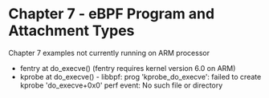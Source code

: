 # Chapter 7 - eBPF Program and Attachment Types

Chapter 7 examples not currently running on ARM processor

* fentry at do_execve() (fentry requires kernel version 6.0 on ARM)
* kprobe at do_execve() - libbpf: prog 'kprobe_do_execve': failed to create kprobe 'do_execve+0x0' perf event: No such file or directory